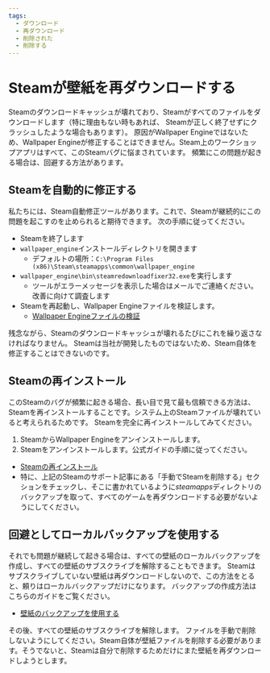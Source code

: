 ```yaml
---
tags:
  - ダウンロード
  - 再ダウンロード
  - 削除された
  - 削除する
---
```


# Steamが壁紙を再ダウンロードする

Steamのダウンロードキャッシュが壊れており、Steamがすべてのファイルをダウンロードします（特に理由もない時もあれば、 Steamが正しく終了せずにクラッシュしたような場合もあります）。 原因がWallpaper Engineではないため、Wallpaper Engineが修正することはできません。Steam上のワークショップアプリはすべて、このSteamバグに悩まされています。 頻繁にこの問題が起きる場合は、回避する方法があります。

## Steamを自動的に修正する
私たちには、Steam自動修正ツールがあります。これで、Steamが継続的にこの問題を起こすのを止められると期待できます。 次の手順に従ってください。
* Steamを終了します
* `wallpaper_engine`インストールディレクトリを開きます
  * デフォルトの場所：`C:\Program Files (x86)\Steam\steamapps\common\wallpaper_engine`
* `wallpaper_engine\bin\steamredownloadfixer32.exe`を実行します
  * ツールがエラーメッセージを表示した場合はメールでご連絡ください。改善に向けて調査します
* Steamを再起動し、Wallpaper Engineファイルを検証します。
  * [Wallpaper Engineファイルの検証](https://support.steampowered.com/kb_article.php?ref=2037-QEUH-3335)

残念ながら、Steamのダウンロードキャッシュが壊れるたびにこれを繰り返さなければなりません。 Steamは当社が開発したものではないため、Steam自体を修正することはできないのです。

## Steamの再インストール

このSteamのバグが頻繁に起きる場合、長い目で見て最も信頼できる方法は、Steamを再インストールすることです。システム上のSteamファイルが壊れていると考えられるためです。 Steamを完全に再インストールしてみてください。

1. SteamからWallpaper Engineをアンインストールします。
2. Steamをアンインストールします。公式ガイドの手順に従ってください。
  * [Steamの再インストール](https://support.steampowered.com/kb_article.php?ref=9609-OBMP-2526)
  * 特に、上記のSteamのサポート記事にある「手動でSteamを削除する」セクションをチェックし、そこに書かれているように*steamapps*ディレクトリのバックアップを取って、すべてのゲームを再ダウンロードする必要がないようにしてください。

## 回避としてローカルバックアップを使用する

それでも問題が継続して起きる場合は、すべての壁紙のローカルバックアップを作成し、すべての壁紙のサブスクライブを解除することもできます。 Steamはサブスクライブしていない壁紙は再ダウンロードしないので、この方法をとると、頼りはローカルバックアップだけになります。 バックアップの作成方法はこちらのガイドをご覧ください。

* [壁紙のバックアップを使用する](/steam/backup)

その後、すべての壁紙のサブスクライブを解除します。 ファイルを手動で削除しないようにしてください。Steam自体が壁紙ファイルを削除する必要があります。そうでないと、Steamは自分で削除するためだけにまた壁紙を再ダウンロードしようとします。